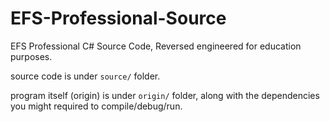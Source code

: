 # EFS-Professional-Source
EFS Professional C# Source Code, Reversed engineered for education purposes.


source code is under <code>source/</code> folder.

program itself (origin) is under <code>origin/</code> folder, along with the dependencies you might required to compile/debug/run.